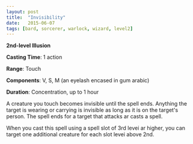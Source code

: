 ```yaml
---
layout: post
title:  "Invisibility"
date:   2015-06-07
tags: [bard, sorcerer, warlock, wizard, level2]
---
```


**2nd-level Illusion**

**Casting Time**: 1 action

**Range**: Touch

**Components**: V, S, M (an eyelash encased in gum arabic)

**Duration**: Concentration, up to 1 hour

A creature you touch becomes invisible until the spell ends. Anything the target is wearing or carrying is invisible as long as it is on the target's person. The spell ends for a target that attacks ar casts a spell.

 When you cast this spell using a spell slot of 3rd levei ar higher, you can target one additional creature for each slot levei above 2nd.
